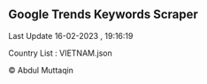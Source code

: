 

## Google Trends Keywords Scraper 
 
Last Update 16-02-2023 , 19:16:19

Country List :
VIETNAM.json



© Abdul Muttaqin 
